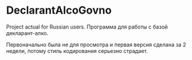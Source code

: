 DeclarantAlcoGovno
==================

Project actual for Russian users. 
Программа для работы с базой декларант-алко. 

Первоначально была не для просмотра и первая версия сделана за 2 недели, потому стиль кодирования серьезно страдает.
